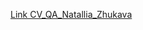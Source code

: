 [Link CV_QA_Natallia_Zhukava](https://drive.google.com/file/d/1mNm0ts5iGghnZGO8DtXiW5QIlQeuSouR/view?usp=sharing)
